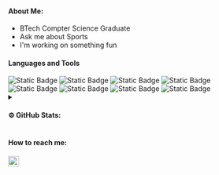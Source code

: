 
 <!--- <img src="blink.svg" width="400" height="60" alt="css-in-readme"> --->
<div>
  <h4> About Me: </h4>
  <ul>
    <li>BTech Compter Science Graduate</li>
    <li>Ask me about Sports</li>
    <li>I'm working on something fun</li>
  </ul>
</div>

<!--- LANGUAGES AND TOOLS --->
<h4> Languages and Tools </h4>
<div>
<img alt="Static Badge" src="https://img.shields.io/badge/flutter-282a36?style=for-the-badge&logo=flutter">
<img alt="Static Badge" src="https://img.shields.io/badge/git-282a36?style=for-the-badge&logo=git">
<img alt="Static Badge" src="https://img.shields.io/badge/c-282a36?style=for-the-badge&logo=c">
<img alt="Static Badge" src="https://img.shields.io/badge/python-282a36?style=for-the-badge&logo=python">
<img alt="Static Badge" src="https://img.shields.io/badge/javascript-282a36?style=for-the-badge&logo=javascript">
<img alt="Static Badge" src="https://img.shields.io/badge/react-282a36?style=for-the-badge&logo=react">
<img alt="Static Badge" src="https://img.shields.io/badge/mysql-282a36?style=for-the-badge&logo=mysql">
<img alt="Static Badge" src="https://img.shields.io/badge/java-282a36?style=for-the-badge&logo=java">
</div>

<!--- GITHUB STATICS --->
<div>
<details>
 <summary><h4>⚙️ GitHub Stats:<h4></summary>
<p align="center">
<a href="https://github.com/vskvj3">
  <img height="240em" src="https://github-readme-stats-eight-theta.vercel.app/api/top-langs/?username=vskvj3&&hide=cmake,Jupyter%20Notebook&langs_count=7&line_height=35&theme=dracula"/>
  <img height="240em"src="https://streak-stats.demolab.com/?user=vskvj3&theme=dracula"/>
</a>
</p>
</details>
</div>


<!--- HOW TO REACH ME --->
<h4>How to reach me:</h4>
<a href="https://linkedin.com/in/abinaugustine">
    <img alt="LinkedIn" src="https://img.shields.io/static/v1?label&message=/in/visakhvj3&color=0A66C2&style=for-the-badge&logo=linkedin" height="22px" />
</a>
